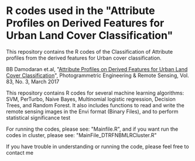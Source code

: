 # R codes used in the "Attribute Profiles on Derived Features for Urban Land Cover Classification"
This repository contains the R codes of the Classification of Attribute profiles from the derived features for Urban cover classification.


BB Damodaran et.al, "[Attribute Profiles on Derived Features for
Urban Land Cover Classification](http://people.irisa.fr/Sebastien.Lefevre/publis/pers2017.pdf)", Photogrammetric Engineering & Remote Sensing, Vol. 83, No. 3, March 2017

This repository contains R codes for several machine learning algorithms: SVM, PerTurbo, Naive Bayes, Multinomial logistic regression, Decision Trees, and Random Forest. It also includes functions to read and write the remote sensing images in the Envi format (Binary Files), and to perform statistical significance test

For running the codes, please see: "Mainfile.R", and if you want run the codes in cluster, please see: "MainFile_DTRFNBMLRCluster.R"

If you have trouble in understanding or running the code, please feel free to contact me

